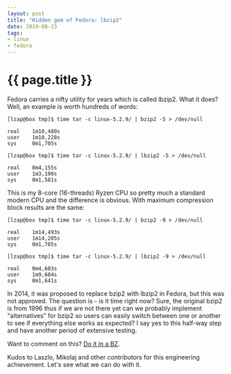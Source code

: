```yaml
---
layout: post
title: "Hidden gem of Fedora: lbzip2"
date: 2019-08-23
tags:
- linux
- fedora
---
```

{{ page.title }}
================

Fedora carries a nifty utility for years which is called lbzip2. What it does?
Well, an example is worth hundreds of words:

    [lzap@box tmp]$ time tar -c linux-5.2.9/ | bzip2 -5 > /dev/null

    real    1m10,480s
    user    1m10,228s
    sys     0m1,705s

    [lzap@box tmp]$ time tar -c linux-5.2.9/ | lbzip2 -5 > /dev/null

    real    0m4,155s
    user    1m3,190s
    sys     0m1,581s

This is my 8-core (16-threads) Ryzen CPU so pretty much a standard modern CPU
and the difference is obvious. With maximum compression block results are the
same:

    [lzap@box tmp]$ time tar -c linux-5.2.9/ | bzip2 -9 > /dev/null

    real    1m14,493s
    user    1m14,205s
    sys     0m1,705s

    [lzap@box tmp]$ time tar -c linux-5.2.9/ | lbzip2 -9 > /dev/null

    real    0m4,603s
    user    1m9,684s
    sys     0m1,641s

In 2014, it was proposed to replace bzip2 with lbzip2 in Fedora, but this was
not approved. The question is - is it time right now? Sure, the original bzip2
is from 1996 thus if we are not there yet can we probably implement
"alternatives" for bzip2 so users can easily switch between one or another to
see if everything else works as expected? I say yes to this half-way step and
have another period of extensive testing.

Want to comment on this? [Do it in a BZ](https://bugzilla.redhat.com/show_bug.cgi?id=1744212).

Kudos to Laszlo, Mikolaj and other contributors for this engineering
achievement. Let's see what we can do with it.
